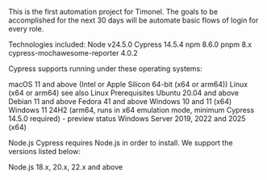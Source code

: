 This is the first automation project for Timonel.
The goals to be accomplished for the next 30 days will be automate basic flows of login for every role.

Technologies included:
Node v24.5.0
Cypress 14.5.4
npm	8.6.0
pnpm	8.x
cypress-mochawesome-reporter 4.0.2



Cypress supports running under these operating systems:

macOS 11 and above (Intel or Apple Silicon 64-bit (x64 or arm64))
Linux (x64 or arm64) see also Linux Prerequisites
Ubuntu 20.04 and above
Debian 11 and above
Fedora 41 and above
Windows 10 and 11 (x64)
Windows 11 24H2 (arm64, runs in x64 emulation mode, minimum Cypress 14.5.0 required) - preview status
Windows Server 2019, 2022 and 2025 (x64)

Node.js
Cypress requires Node.js in order to install. We support the versions listed below:

Node.js 18.x, 20.x, 22.x and above
